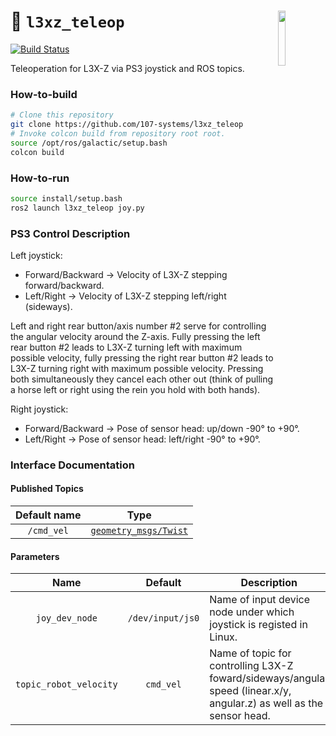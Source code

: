 <a href="https://107-systems.org/"><img align="right" src="https://raw.githubusercontent.com/107-systems/.github/main/logo/107-systems.png" width="15%"></a>
:floppy_disk: `l3xz_teleop`
===========================
[![Build Status](https://github.com/107-systems/l3xz_teleop/actions/workflows/ros2.yml/badge.svg)](https://github.com/107-systems/l3xz_teleop/actions/workflows/ros2.yml)

Teleoperation for L3X-Z via PS3 joystick and ROS topics.

### How-to-build
```bash
# Clone this repository
git clone https://github.com/107-systems/l3xz_teleop
# Invoke colcon build from repository root root.
source /opt/ros/galactic/setup.bash
colcon build
```

### How-to-run
```bash
source install/setup.bash
ros2 launch l3xz_teleop joy.py
```

### PS3 Control Description
Left joystick:
* Forward/Backward -> Velocity of L3X-Z stepping forward/backward.
* Left/Right -> Velocity of L3X-Z stepping left/right (sideways).

Left and right rear button/axis number #2 serve for controlling the angular velocity around the Z-axis. Fully pressing the left rear button #2 leads to L3X-Z turning left with maximum possible velocity, fully pressing the right rear button #2 leads to L3X-Z turning right with maximum possible velocity. Pressing both simultaneously they cancel each other out (think of pulling a horse left or right using the rein you hold with both hands).

Right joystick:
* Forward/Backward -> Pose of sensor head: up/down -90° to +90°.
* Left/Right -> Pose of sensor head: left/right -90° to +90°.

### Interface Documentation
#### Published Topics
| Default name | Type |
|:-:|:-:|
| `/cmd_vel` | [`geometry_msgs/Twist`](https://docs.ros.org/en/noetic/api/geometry_msgs/html/msg/Twist.html) |

#### Parameters
| Name | Default | Description |
|:-:|:-:|-|
| `joy_dev_node` | `/dev/input/js0` | Name of input device node under which joystick is registed in Linux. |
| `topic_robot_velocity` | `cmd_vel` | Name of topic for controlling L3X-Z foward/sideways/angular speed (linear.x/y, angular.z) as well as the sensor head. |
